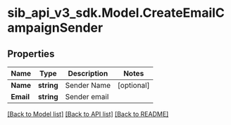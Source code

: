 # sib_api_v3_sdk.Model.CreateEmailCampaignSender
## Properties

Name | Type | Description | Notes
------------ | ------------- | ------------- | -------------
**Name** | **string** | Sender Name | [optional] 
**Email** | **string** | Sender email | 

[[Back to Model list]](../README.md#documentation-for-models) [[Back to API list]](../README.md#documentation-for-api-endpoints) [[Back to README]](../README.md)


